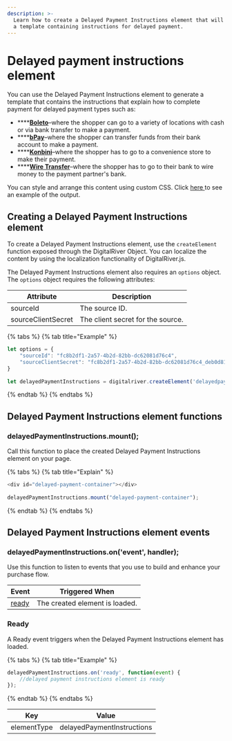 ```yaml
---
description: >-
  Learn how to create a Delayed Payment Instructions element that will generate
  a template containing instructions for delayed payment.
---
```


# Delayed payment instructions element

You can use the Delayed Payment Instructions element to generate a template that contains the instructions that explain how to complete payment for delayed payment types such as: &#x20;

* ****[**Boleto**](../../../payments/payments-solutions/digitalriver.js/payment-methods/boleto.md)–where the shopper can go to a variety of locations with cash or via bank transfer to make a payment.
* ****[**bPay**](../../../payments/payments-solutions/digitalriver.js/payment-methods/bpay.md)–where the shopper can transfer funds from their bank account to make a payment.
* ****[**Konbini**](../../../payments/payments-solutions/digitalriver.js/payment-methods/konbini.md)–where the shopper has to go to a convenience store to make their payment.
* ****[**Wire Transfer**](../../../payments/payments-solutions/digitalriver.js/payment-methods/wire-transfer.md)–where the shopper has to go to their bank to wire money to the payment partner's bank.

You can style and arrange this content using custom CSS. Click [here ](https://tools.drapi.io/cm/delayed-payments/delayed-payment-instructions-builder)to see an example of the output.

## Creating a Delayed Payment Instructions element

To create a Delayed Payment Instructions element, use the `createElement` function exposed through the DigitalRiver Object. You can localize the content by using the localization functionality of DigitalRiver.js.

The Delayed Payment Instructions element also requires an `options` object. The `options` object requires the following attributes:

| Attribute          | Description                       |
| ------------------ | --------------------------------- |
| sourceId           | The source ID.                    |
| sourceClientSecret | The client secret for the source. |

{% tabs %}
{% tab title="Example" %}
```javascript
let options = {
    "sourceId": "fc8b2df1-2a57-4b2d-82bb-dc62081d76c4",
    "sourceClientSecret": "fc8b2df1-2a57-4b2d-82bb-dc62081d76c4_deb0d81e-0666-4189-a1c3-ed677b1a5b2a"
}
 
let delayedPaymentInstructions = digitalriver.createElement('delayedpaymentinstructions', options);
```
{% endtab %}
{% endtabs %}

## Delayed Payment Instructions element functions

### delayedPaymentInstructions.mount();

Call this function to place the created Delayed Payment Instructions element on your page.

{% tabs %}
{% tab title="Explain" %}
```javascript
<div id="delayed-payment-container"></div>
 
delayedPaymentInstructions.mount("delayed-payment-container");
```
{% endtab %}
{% endtabs %}

## Delayed Payment Instructions element events

### delayedPaymentInstructions.on('event', handler);

Use this function to listen to events that you use to build and enhance your purchase flow.

| Event                                                  | Triggered When                 |
| ------------------------------------------------------ | ------------------------------ |
| [ready](delayed-payment-instructions-element.md#ready) | The created element is loaded. |

### Ready

A Ready event triggers when the Delayed Payment Instructions element has loaded.

{% tabs %}
{% tab title="Example" %}
```javascript
delayedPaymentInstructions.on('ready', function(event) {
    //delayed payment instructions element is ready
});
```
{% endtab %}
{% endtabs %}

| Key         | Value                      |
| ----------- | -------------------------- |
| elementType | delayedPaymentInstructions |

